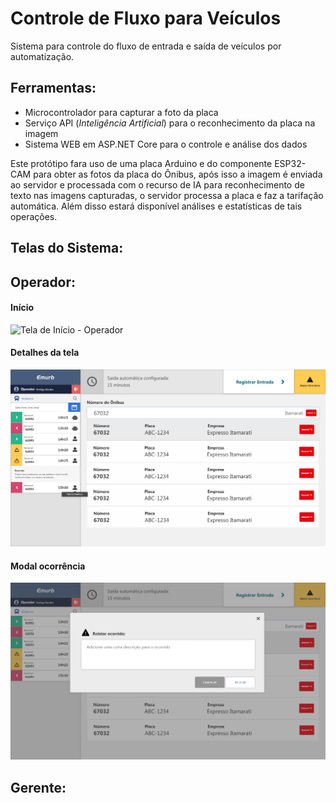 # Controle de Fluxo para Veículos
Sistema para controle do fluxo de entrada e saída de veículos por automatização.

## Ferramentas:

* Microcontrolador para capturar a foto da placa 
* Serviço API (_Inteligência Artificial_) para o reconhecimento da placa na imagem
* Sistema WEB em ASP.NET Core para o controle e análise dos dados

Este protótipo fara uso de uma placa Arduino e do componente ESP32-CAM para obter as fotos da placa do Ônibus, após isso a imagem é enviada ao servidor e processada com o recurso de IA para reconhecimento de texto nas imagens capturadas, o servidor processa a placa e faz a tarifação automática. Além disso estará disponível análises e estatísticas de tais operações.

## Telas do Sistema:

## Operador:

#### Início
<img src="/Design/Início - Operador.png" alt="Tela de Início - Operador"/>

#### Detalhes da tela
<img src="/Design/Detalhes - Operador.png" alt="Detalhes da Tela - Operador"/>

#### Modal ocorrência
<img src="/Design/Modal Ocorrência - Operador.png" alt="Detalhes da Tela - Operador"/>

## Gerente:

